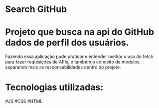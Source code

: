# Search GitHub 

# Projeto que busca na api do GitHub dados de perfil dos usuários.


Fazendo essa aplicação pude praticar e entender melhor o uso do fetch para fazer requisições de APIs, e também o conceito de módulos, separando mais as responsabilidades dentro do projeto. 

# Tecnologias utilizadas:
#JS #CSS #HTML 
